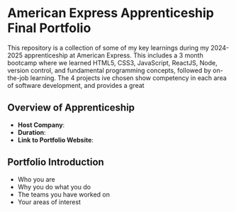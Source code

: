 # American Express Apprenticeship Final Portfolio

This repository is a collection of some of my key learnings during my 2024-2025 apprenticeship at American Express. This includes a 3 month bootcamp where we learned HTML5, CSS3, JavaScript, ReactJS, Node, version control, and fundamental programming concepts, followed by on-the-job learning. The 4 projects ive chosen show competency in each area of software development, and provides a great 

## Overview of Apprenticeship
- **Host Company**:
- **Duration**:
- **Link to Portfolio Website**:

## Portfolio Introduction
- Who you are
- Why you do what you do
- The teams you have worked on
- Your areas of interest
